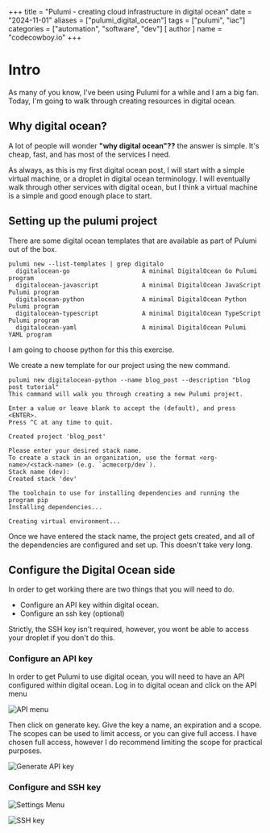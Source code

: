 +++
title = "Pulumi - creating cloud infrastructure in digital ocean"
date = "2024-11-01"
aliases = ["pulumi_digital_ocean"]
tags = ["pulumi", "iac"]
categories = ["automation", "software", "dev"]
[ author ]
  name = "codecowboy.io"
+++

# Intro
As many of you know, I've been using Pulumi for a while and I am a big fan.
Today, I'm going to walk through creating resources in digital ocean.

## Why digital ocean?
A lot of people will wonder **"why digital ocean"??** the answer is simple.
It's cheap, fast, and has most of the services I need. 

As always, as this is my first digital ocean post, I will start with a simple virtual machine, or a droplet in digital ocean terminology.
I will eventually walk through other services with digital ocean, but I think a virtual machine is a simple and good enough place to start.

## Setting up the pulumi project
There are some digital ocean templates that are available as part of Pulumi out of the box.

```Shell
pulumi new --list-templates | grep digitalo
  digitalocean-go                    A minimal DigitalOcean Go Pulumi program
  digitalocean-javascript            A minimal DigitalOcean JavaScript Pulumi program
  digitalocean-python                A minimal DigitalOcean Python Pulumi program
  digitalocean-typescript            A minimal DigitalOcean TypeScript Pulumi program
  digitalocean-yaml                  A minimal DigitalOcean Pulumi YAML program
```

I am going to choose python for this this exercise. 

We create a new template for our project using the new command.

```Shell
pulumi new digitalocean-python --name blog_post --description "blog post tutorial"
This command will walk you through creating a new Pulumi project.

Enter a value or leave blank to accept the (default), and press <ENTER>.
Press ^C at any time to quit.

Created project 'blog_post'

Please enter your desired stack name.
To create a stack in an organization, use the format <org-name>/<stack-name> (e.g. `acmecorp/dev`).
Stack name (dev):
Created stack 'dev'

The toolchain to use for installing dependencies and running the program pip
Installing dependencies...

Creating virtual environment...
```

Once we have entered the stack name, the project gets created, and all of the dependencies are configured and set up.
This doesn't take very long.

## Configure the Digital Ocean side
In order to get working there are two things that you will need to do.
- Configure an API key within digital ocean.
- Configure an ssh key (optional) 

Strictly, the SSH key isn't required, however, you wont be able to access your droplet if you don't do this.

### Configure an API key
In order to get Pulumi to use digital ocean, you will need to have an API configured within digital ocean.
Log in to digital ocean and click on the API menu

![API menu](/images/do_API_menu.jpg)

Then click on generate key.
Give the key a name, an expiration and a scope.
The scopes can be used to limit access, or you can give full access. 
I have chosen full access, however I do recommend limiting the scope for practical purposes.

![Generate API key](/images/do-generate-api-key.jpg)

### Configure and SSH key
![Settings Menu](/images/do-settings-menu.jpg)

![SSH key](/images/do-add-ssh-key.jpg)
